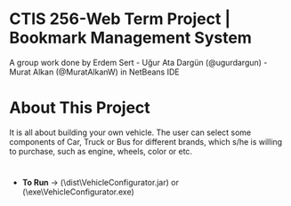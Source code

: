 # CTIS 256-Web Term Project | Bookmark Management System

  A group work done by Erdem Sert - Uğur Ata Dargün (@ugurdargun) - Murat Alkan (@MuratAlkanW) in NetBeans IDE

# About This Project
It is all about building your own vehicle. The user can
select some components of Car, Truck or Bus for different brands, which s/he is willing to
purchase, such as engine, wheels, color or etc.
#
- **To Run** -> (\dist\VehicleConfigurator.jar) or (\exe\VehicleConfigurator.exe)
